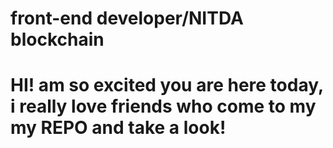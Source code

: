 <h1>front-end developer/NITDA blockchain <h1>
HI! am so excited you are here today, i really love friends who come to my my REPO and take a look!
